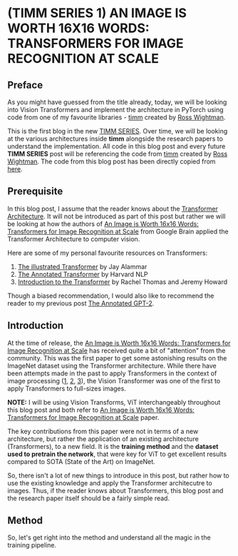 # (TIMM SERIES 1) AN IMAGE IS WORTH 16X16 WORDS: TRANSFORMERS FOR IMAGE RECOGNITION AT SCALE


## Preface
As you might have guessed from the title already, today, we will be looking into Vision Transformers and implement the architecture in PyTorch using code from one of my favourite libraries - [timm](https://github.com/rwightman/pytorch-image-models) created by [Ross Wightman](https://twitter.com/wightmanr).

This is the first blog in the new [TIMM SERIES](https://twitter.com/amaarora/status/1350410770052313088). Over time, we will be looking at the various architectures inside **timm** alongside the research papers to understand the implementation. All code in this blog post and every future **TIMM SERIES** post will be referencing the code from [timm](https://github.com/rwightman/pytorch-image-models) created by [Ross Wightman](https://twitter.com/wightmanr). The code from this blog post has been directly copied from [here](https://github.com/rwightman/pytorch-image-models/blob/master/timm/models/vision_transformer.py).

## Prerequisite
In this blog post, I assume that the reader knows about the [Transformer Architecture](https://arxiv.org/abs/1706.03762). It will not be introduced as part of this post but rather we will be looking at how the authors of [An Image is Worth 16x16 Words: Transformers for Image Recognition at Scale](https://arxiv.org/abs/2010.11929) from Google Brain applied the Transformer Architecture to computer vision.

Here are some of my personal favourite resources on Transformers:
1. [The illustrated Transformer](http://jalammar.github.io/illustrated-transformer/) by Jay Alammar
2. [The Annotated Transformer](https://nlp.seas.harvard.edu/2018/04/03/attention.html) by Harvard NLP 
3. [Introduction to the Transformer](https://www.youtube.com/watch?v=AFkGPmU16QA&list=PLtmWHNX-gukKocXQOkQjuVxglSDYWsSh9&index=18&t=0s) by Rachel Thomas and Jeremy Howard

Though a biased recommendation, I would also like to recommend the reader to my previous post [The Annotated GPT-2](https://amaarora.github.io/2020/02/18/annotatedGPT2.html).

## Introduction
At the time of release, the [An Image is Worth 16x16 Words: Transformers for Image Recognition at Scale](https://arxiv.org/abs/2010.11929) has received quite a bit of "attention" from the community. This was the first paper to get some astonishing results on the ImageNet dataset using the Transformer architecture. While there have been attempts made in the past to apply Transformers in the context of image processing ([1](https://arxiv.org/abs/1802.05751), [2](https://arxiv.org/abs/1906.05909), [3](https://arxiv.org/abs/2003.07853)), the Vision Transformer was one of the first to apply Transformers to full-sizes images. 

**NOTE:** I will be using Vision Transforms, ViT interchangeably throughout this blog post and both refer to [An Image is Worth 16x16 Words: Transformers for Image Recognition at Scale](https://arxiv.org/abs/2010.11929) paper.

The key contributions from this paper were not in terms of a new architecture, but rather the application of an existing architecture (Transformers), to a new field. It is the **training method** and the **dataset used to pretrain the network**, that were key for ViT to get excellent results compared to SOTA (State of the Art) on ImageNet.

So, there isn't a lot of new things to introduce in this post, but rather how to use the existing knowledge and apply the Transformer architecutre to images. Thus, if the reader knows about Transformers, this blog post and the research paper itself should be a fairly simple read.

## Method
So, let's get right into the method and understand all the magic in the training pipeline. 

